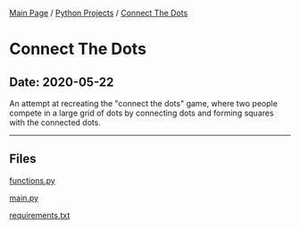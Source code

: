 [Main Page](/) / [Python Projects](/python) / [Connect The Dots](/python/2020-05-22_Connect_The_Dots)

# Connect The Dots

## Date: 2020-05-22

An attempt at recreating the "connect the dots" game, where two people compete in a large grid of dots by connecting dots and forming squares with the connected dots.

-----

## Files

[functions.py](functions.py)

[main.py](main.py)

[requirements.txt](requirements.txt)
